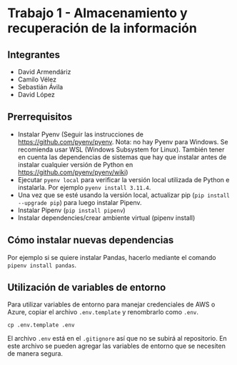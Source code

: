 # Trabajo 1 - Almacenamiento y recuperación de la información

## Integrantes

* David Armendáriz
* Camilo Vélez
* Sebastián Ávila
* David López

## Prerrequisitos

* Instalar Pyenv (Seguir las instrucciones de <https://github.com/pyenv/pyenv>. Nota: no hay Pyenv para Windows. Se recomienda usar WSL (Windows Subsystem for Linux). También tener en cuenta las dependencias de sistemas que hay que instalar antes de instalar cualquier versión de Python en <https://github.com/pyenv/pyenv/wiki>)
* Ejecutar `pyenv local` para verificar la versión local utilizada de Python e instalarla. Por ejemplo `pyenv install 3.11.4`.
* Una vez que se esté usando la versión local, actualizar pip (`pip install --upgrade pip`) para luego instalar Pipenv.
* Instalar Pipenv (`pip install pipenv`)
* Instalar dependencies/crear ambiente virtual (pipenv install)

## Cómo instalar nuevas dependencias

Por ejemplo si se quiere instalar Pandas, hacerlo mediante el comando `pipenv install pandas`.

## Utilización de variables de entorno

Para utilizar variables de entorno para manejar credenciales de AWS o Azure, copiar el archivo `.env.template` y renombrarlo como `.env`.

```terminal
cp .env.template .env
```

El archivo `.env` está en el `.gitignore` así que no se subirá al repositorio. En este archivo se pueden agregar las variables de entorno que se necesiten de manera segura.
